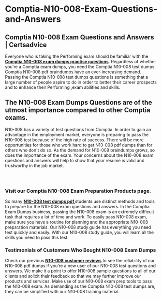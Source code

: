 # Comptia-N10-008-Exam-Questions-and-Answers
<h2><strong>Comptia N10-008 Exam Questions and Answers | Certsadvice</strong></h2> <p>Everyone who is taking the Performing exam should be familiar with the <a href="http://www.certsadvice.com/comptia/n10-008-practice-questions"><strong>Comptia N10-008 exam dumps practise questions</strong></a>. Regardless of whether you&#39;re a Comptia exam dumps, you need the Comptia N10-008 test dumps. Comptia N10-008 pdf braindumps have an ever-increasing demand. Passing the Comptia N10-008 test dumps questions is something that a large number of people aspire to do in order to better their career prospects and to enhance their Performing ,exam abilities and skills.</p> <h2><strong>The N10-008 Exam Dumps Questions are of the utmost importance compared to other Comptia exams.</strong></h2> <p>N10-008 has a variety of test questions from Comptia. In order to gain an advantage in the employment market, everyone is preparing to pass the N10-008 test because of the high rate of success. There will be more opportunities for those who work hard to get N10-008 pdf dumps than for others who don&#39;t do so. As the demand for N10-008 braindumps grows, so does the importance of the exam. Your concerns about the N10-008 exam questions and answers will help to show that your resume is valid and trustworthy in the job market.</p> <p><a href="http://www.certsadvice.com/comptia/n10-008-practice-questions" style="display: block; padding: 1em 0; text-align: center; "><img alt="" src="https://1.bp.blogspot.com/-RUOr8Wn-CRk/YUYAxC8kcHI/AAAAAAAAAnw/F7BbdI3tw8QDj5z8iX0vQAioQzKiUxduwCLcBGAsYHQ/s0/unnamed.jpg" /></a></p> <h3><strong>Visit our Comptia N10-008 Exam Preparation Products page.</strong></h3> <p>So many <a href="http://www.certsadvice.com/comptia/n10-008-practice-questions"><strong>N10-008 test dumps pdf </strong></a>students use distinct methods and tools to prepare for the N10-008 exam questions and answers. In the Comptia Exam Dumps business, passing the N10-008 exam is an extremely difficult task that requires a lot of time and work. To easily pass N10-008 exam, make sure you have a routine for planning and the appropriate N10-008 preparation materials. Our N10-008 study guide has everything you need test quickly and easily. With our N10-008 study guide, you will learn all the skills you need to pass this test.</p> <h3><strong>Testimonials of Customers Who Bought N10-008 Exam Dumps</strong></h3> <p>Check our previous <a href="http://www.certsadvice.com/comptia/n10-008-practice-questions"><strong>N10-008 customer reviews</strong></a> to see the reliability of our N10-008 pdf dumps if you&#39;re a new user of our N10-008 test questions and answers. We make it a point to offer N10-008 sample questions to all of our clients and solicit their feedback so that we may further improve our products and services. Make use of our N10-008 exam prep tools to pass the N10-008 exam. As demanding as the Comptia N10-008 test dumps are, they can be simplified with our N10-008 training material.</p>
